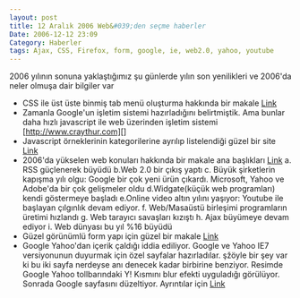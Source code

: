 ```yaml
---
layout: post
title: 12 Aralık 2006 Web&#039;den seçme haberler
Date: 2006-12-12 23:09
Category: Haberler
tags: Ajax, CSS, Firefox, form, google, ie, web2.0, yahoo, youtube
---
```


2006 yılının sonuna yaklaştığımız şu günlerde yılın son yenilikleri ve
2006'da neler olmuşa dair bilgiler var

-   CSS ile üst üste binmiş tab menü oluşturma hakkında bir makale
    [Link][]
-   Zamanla Google'un işletim sistemi hazırladığını belirtmiştik. Ama
    bunlar daha hızlı javascript ile web üzerinden işletim sistemi
    [http://www.craythur.com][]
-   Javascript örneklerinin kategorilerine ayrılıp listelendiği güzel
    bir site [Link][1]
-   2006'da yükselen web konuları hakkında bir makale ana başlıkları
    [Link][2]
    a. RSS güçlenerek büyüdü
    b.Web 2.0 bir çıkış yaptı
    c. Büyük şirketlerin kapışma yılı olgu: Google bir çok yeni ürün
    çıkardı. Microsoft, Yahoo ve Adobe'da bir çok gelişmeler oldu
    d.Widgate(küçük web programları) kendi göstermeye başladı
    e.Online video altın yılını yaşıyor: Youtube ile başlayan çılgınlık
    devam ediyor.
    f. Web/Masaüstü birleşimi programların üretimi hızlandı
    g. Web tarayıcı savaşları kızıştı
    h. Ajax büyümeye devam ediyor
    i. Web dünyası bu yıl %16 büyüdü
-   Güzel görünümlü form yapı için güzel bir makale [Link][3]
-   Google Yahoo'dan içerik çaldığı iddia ediliyor. Google ve Yahoo IE7
    versiyonunun duyurmak için özel sayfalar hazırladılar. şžöyle bir
    şey var ki bu iki sayfa nerdeyse anı denecek kadar birbirine
    benziyor. Resimde Google Yahoo tollbarındaki Y! Kısmını blur efekti
    uyguladığı görülüyor. Sonrada Google sayfasını düzeltiyor.
    Ayrıntılar için [Link][4]


  [Link]: http://www.shapeshed.com/journal/overlapping_tabbed_navigation_in_css/
  [http://www.craythur.com]: http://www.craythur.com/
  [1]: http://home.cogeco.ca/~ve3ll/jstutor0.htm
  [2]: http://www.readwriteweb.com/archives/2006_web_technology_trends.php
  [3]: http://24ways.org/2006/showing-good-form
  [4]: http://www.techcrunch.com/2006/12/11/google-copies-ie7-promo-material-from-yahoo/

